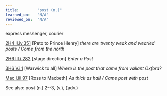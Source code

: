 ```yaml
---
title:        "post (n.)"
learned_on:   "N/A"
reviewed_on:  "N/A"
---
```


express messenger, courier

[2H4 II.iv.351](https://www.shakespeareswords.com/Public/Play.aspx?Act=2&Scene=4&WorkId=39#259366) \[Peto to Prince Henry\] *there are twenty weak and wearied posts / Come from the north*

[2H6 III.i.282](https://www.shakespeareswords.com/Public/Play.aspx?Act=3&Scene=1&WorkId=34#238314) \[stage direction\] *Enter a Post*

[3H6 V.i.1](https://www.shakespeareswords.com/Public/Play.aspx?Act=5&Scene=1&WorkId=31#227500) \[Warwick to all\] *Where is the post that came from valiant Oxford?*

[Mac I.iii.97](https://www.shakespeareswords.com/Public/Play.aspx?Act=1&Scene=3&WorkId=13#159506) \[Ross to Macbeth\] *As thick as hail / Came post with post*

See also: post (n.) 2--3, (v.), (adv.)


